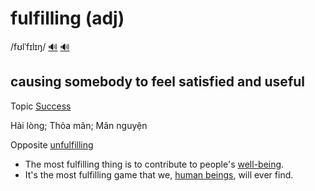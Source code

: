 # fulfilling (adj)

/fʊlˈfɪlɪŋ/ [🔊](https://www.oxfordlearnersdictionaries.com/media/english/uk_pron/f/ful/fulfi/fulfilling__gb_5.mp3) [🔊](https://www.oxfordlearnersdictionaries.com/media/english/uk_pron/f/ful/fulfi/fulfilling__gb_5.mp3)

## causing somebody to feel satisfied and useful

Topic [Success](../topics/success.md#success)

Hài lòng; Thỏa mãn; Mãn nguyện

Opposite [unfulfilling]()

- The most fulfilling thing is to contribute to people's [well-being](../w/well-being-n.md#general-health-and-happiness).
- It's the most fulfilling game that we, [human beings](../h/human-beings.md#human-beings-n), will ever find.